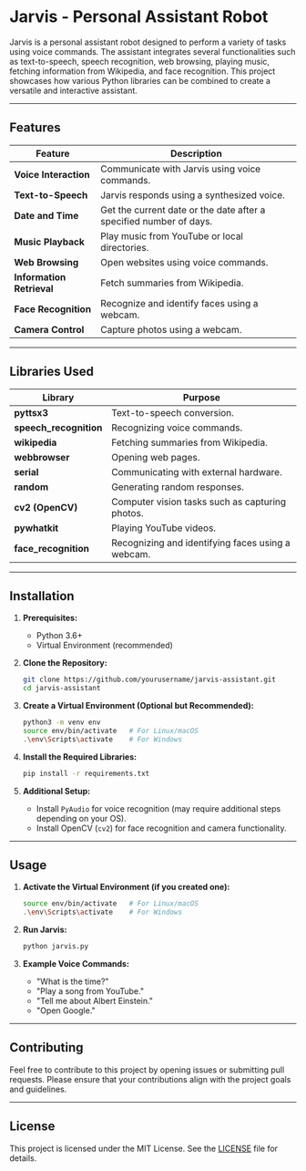 # Jarvis - Personal Assistant Robot

Jarvis is a personal assistant robot designed to perform a variety of tasks using voice commands. The assistant integrates several functionalities such as text-to-speech, speech recognition, web browsing, playing music, fetching information from Wikipedia, and face recognition. This project showcases how various Python libraries can be combined to create a versatile and interactive assistant.

---

## Features

| Feature                | Description                                                                 |
|------------------------|-----------------------------------------------------------------------------|
| **Voice Interaction**   | Communicate with Jarvis using voice commands.                               |
| **Text-to-Speech**      | Jarvis responds using a synthesized voice.                                  |
| **Date and Time**       | Get the current date or the date after a specified number of days.           |
| **Music Playback**      | Play music from YouTube or local directories.                               |
| **Web Browsing**        | Open websites using voice commands.                                         |
| **Information Retrieval** | Fetch summaries from Wikipedia.                                             |
| **Face Recognition**    | Recognize and identify faces using a webcam.                                |
| **Camera Control**      | Capture photos using a webcam.                                              |

---

## Libraries Used

| Library          | Purpose                                                        |
|------------------|----------------------------------------------------------------|
| **pyttsx3**      | Text-to-speech conversion.                                      |
| **speech_recognition** | Recognizing voice commands.                                 |
| **wikipedia**    | Fetching summaries from Wikipedia.                              |
| **webbrowser**   | Opening web pages.                                              |
| **serial**       | Communicating with external hardware.                           |
| **random**       | Generating random responses.                                    |
| **cv2 (OpenCV)** | Computer vision tasks such as capturing photos.                 |
| **pywhatkit**    | Playing YouTube videos.                                         |
| **face_recognition** | Recognizing and identifying faces using a webcam.           |

---

## Installation

1. **Prerequisites:**
    - Python 3.6+
    - Virtual Environment (recommended)

2. **Clone the Repository:**

    ```bash
    git clone https://github.com/yourusername/jarvis-assistant.git
    cd jarvis-assistant
    ```

3. **Create a Virtual Environment (Optional but Recommended):**

    ```bash
    python3 -m venv env
    source env/bin/activate   # For Linux/macOS
    .\env\Scripts\activate    # For Windows
    ```

4. **Install the Required Libraries:**

    ```bash
    pip install -r requirements.txt
    ```

5. **Additional Setup:**
    - Install `PyAudio` for voice recognition (may require additional steps depending on your OS).
    - Install OpenCV (`cv2`) for face recognition and camera functionality.

---

## Usage

1. **Activate the Virtual Environment (if you created one):**

    ```bash
    source env/bin/activate   # For Linux/macOS
    .\env\Scripts\activate    # For Windows
    ```

2. **Run Jarvis:**

    ```bash
    python jarvis.py
    ```

3. **Example Voice Commands:**
    - "What is the time?"
    - "Play a song from YouTube."
    - "Tell me about Albert Einstein."
    - "Open Google."

---

## Contributing

Feel free to contribute to this project by opening issues or submitting pull requests. Please ensure that your contributions align with the project goals and guidelines.

---

## License

This project is licensed under the MIT License. See the [LICENSE](LICENSE) file for details.

